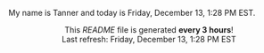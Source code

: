 My name is Tanner and today is Friday, December 13, 1:28 PM EST.

<p align="center">This <i>README</i> file is generated <b>every 3 hours</b>!</br>Last refresh: Friday, December 13, 1:28 PM EST<br /></p>
